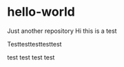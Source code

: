 # hello-world
Just another repository
Hi this is a test





Testtesttesttesttest

test
test
test
test

